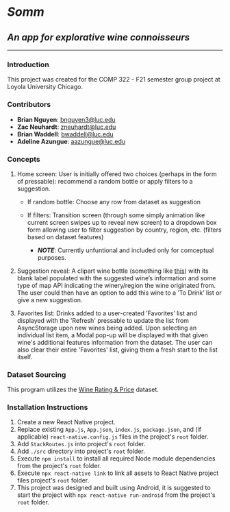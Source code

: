 # ***Somm***

## *An app for explorative wine connoisseurs*

--- 

### Introduction

This project was created for the COMP 322 - F21 semester group project at Loyola University Chicago.

### Contributors

- **Brian Nguyen**: <bnguyen3@luc.edu>
- **Zac Neuhardt**: <zneuhardt@luc.edu>
- **Brian Waddell**: <bwaddell@luc.edu>
- **Adeline Azungue**: <aazungue@luc.edu>

### Concepts

1) Home screen: User is initially offered two choices (perhaps in the form of pressable): recommend a random bottle or apply filters to a suggestion.

    - If random bottle: Choose any row from dataset as suggestion

    - If filters: Transition screen (through some simply animation like current screen swipes up to reveal new screen) to a dropdown box form allowing user to filter suggestion by country, region, etc. (filters based on dataset features)
        - ***NOTE***: Currently unfuntional and included only for comceptual purposes.

3) Suggestion reveal: A clipart wine bottle (something like [this](https://external-content.duckduckgo.com/iu/?u=https://static.vecteezy.com/system/resources/previews/000/301/395/original/different-colors-of-wine-bottles-vector.jpg&f=1&nofb=1)) with its blank label populated with the suggested wine’s information and some type of map API indicating the winery/region the wine originated from. The user could then have an option to add this wine to a ’To Drink’ list or give a new suggestion.

4) Favorites list: Drinks added to a user-created ’Favorites’ list and displayed with the 'Refresh' pressable to update the list from AsyncStorage upon new wines being added. Upon selecting an individual list item, a Modal pop-up will be displayed with that given wine's additional features information from the dataset. The user can also clear their entire 'Favorites' list, giving them a fresh start to the list itself.

### Dataset Sourcing

This program utilizes the [Wine Rating & Price](https://www.kaggle.com/budnyak/wine-rating-and-price) dataset.

### Installation Instructions

1) Create a new React Native project.
2) Replace existing `App.js`, `App.json`, `index.js`, `package.json`, and (if applicable) `react-native.config.js` files in the project's `root` folder.
3) Add `StackRoutes.js` into project's `root` folder.
4) Add `./src` directory into project's `root` folder.
5) Execute `npm install` to install all required Node module dependencies from the project's `root` folder.
6) Execute `npx react-native link` to link all assets to React Native project files project's `root` folder.
7) This project was designed and built using Android, it is suggested to start the project with `npx react-native run-android` from the project's `root` folder.